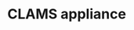 # CLAMS appliance


<!-- Global site tag (gtag.js) - Google Analytics -->

<script async src="https://www.googletagmanager.com/gtag/js?id=UA-141649660-4"></script>

<script>
  window.dataLayer = window.dataLayer || [];
  function gtag(){dataLayer.push(arguments);}
  gtag('js', new Date());

  gtag('config', 'UA-141649660-4');
</script>

